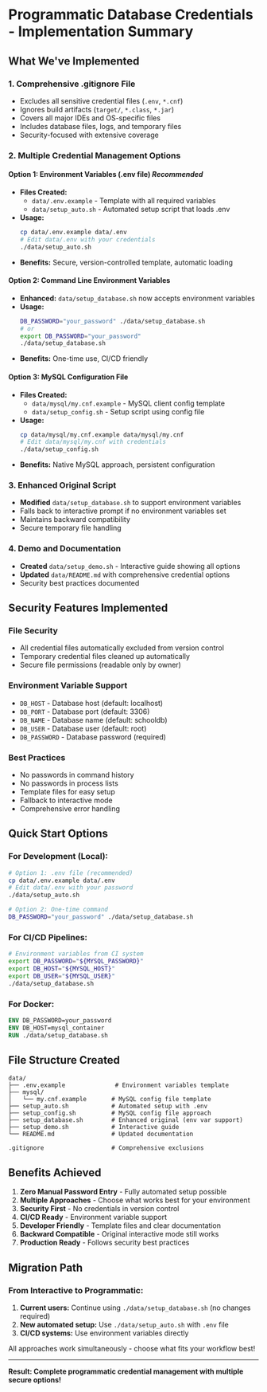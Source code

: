 # Programmatic Database Credentials - Implementation Summary

## What We've Implemented

### 1. **Comprehensive .gitignore File**
- Excludes all sensitive credential files (`.env`, `*.cnf`)
- Ignores build artifacts (`target/`, `*.class`, `*.jar`)
- Covers all major IDEs and OS-specific files
- Includes database files, logs, and temporary files
- Security-focused with extensive coverage

### 2. **Multiple Credential Management Options**

#### **Option 1: Environment Variables (.env file)** *Recommended*
- **Files Created:**
  - `data/.env.example` - Template with all required variables
  - `data/setup_auto.sh` - Automated setup script that loads .env
- **Usage:**
  ```bash
  cp data/.env.example data/.env
  # Edit data/.env with your credentials
  ./data/setup_auto.sh
  ```
- **Benefits:** Secure, version-controlled template, automatic loading

#### **Option 2: Command Line Environment Variables**
- **Enhanced:** `data/setup_database.sh` now accepts environment variables
- **Usage:**
  ```bash
  DB_PASSWORD="your_password" ./data/setup_database.sh
  # or
  export DB_PASSWORD="your_password"
  ./data/setup_database.sh
  ```
- **Benefits:** One-time use, CI/CD friendly

#### **Option 3: MySQL Configuration File**
- **Files Created:**
  - `data/mysql/my.cnf.example` - MySQL client config template
  - `data/setup_config.sh` - Setup script using config file
- **Usage:**
  ```bash
  cp data/mysql/my.cnf.example data/mysql/my.cnf
  # Edit data/mysql/my.cnf with credentials
  ./data/setup_config.sh
  ```
- **Benefits:** Native MySQL approach, persistent configuration

### 3. **Enhanced Original Script**
- **Modified** `data/setup_database.sh` to support environment variables
- Falls back to interactive prompt if no environment variables set
- Maintains backward compatibility
- Secure temporary file handling

### 4. **Demo and Documentation**
- **Created** `data/setup_demo.sh` - Interactive guide showing all options
- **Updated** `data/README.md` with comprehensive credential options
- Security best practices documented

## Security Features Implemented

### **File Security**
- All credential files automatically excluded from version control
- Temporary credential files cleaned up automatically
- Secure file permissions (readable only by owner)

### **Environment Variable Support**
- `DB_HOST` - Database host (default: localhost)
- `DB_PORT` - Database port (default: 3306)
- `DB_NAME` - Database name (default: schooldb)
- `DB_USER` - Database user (default: root)
- `DB_PASSWORD` - Database password (required)

### **Best Practices**
- No passwords in command history
- No passwords in process lists
- Template files for easy setup
- Fallback to interactive mode
- Comprehensive error handling

## Quick Start Options

### **For Development (Local):**
```bash
# Option 1: .env file (recommended)
cp data/.env.example data/.env
# Edit data/.env with your password
./data/setup_auto.sh

# Option 2: One-time command
DB_PASSWORD="your_password" ./data/setup_database.sh
```

### **For CI/CD Pipelines:**
```bash
# Environment variables from CI system
export DB_PASSWORD="${MYSQL_PASSWORD}"
export DB_HOST="${MYSQL_HOST}"
export DB_USER="${MYSQL_USER}"
./data/setup_database.sh
```

### **For Docker:**
```dockerfile
ENV DB_PASSWORD=your_password
ENV DB_HOST=mysql_container
RUN ./data/setup_database.sh
```

## File Structure Created

```
data/
├── .env.example              # Environment variables template
├── mysql/
│   └── my.cnf.example       # MySQL config file template
├── setup_auto.sh            # Automated setup with .env
├── setup_config.sh          # MySQL config file approach
├── setup_database.sh        # Enhanced original (env var support)
├── setup_demo.sh            # Interactive guide
└── README.md                # Updated documentation

.gitignore                   # Comprehensive exclusions
```

## Benefits Achieved

1. **Zero Manual Password Entry** - Fully automated setup possible
2. **Multiple Approaches** - Choose what works best for your environment
3. **Security First** - No credentials in version control
4. **CI/CD Ready** - Environment variable support
5. **Developer Friendly** - Template files and clear documentation
6. **Backward Compatible** - Original interactive mode still works
7. **Production Ready** - Follows security best practices

## Migration Path

### **From Interactive to Programmatic:**
1. **Current users:** Continue using `./data/setup_database.sh` (no changes required)
2. **New automated setup:** Use `./data/setup_auto.sh` with `.env` file
3. **CI/CD systems:** Use environment variables directly

All approaches work simultaneously - choose what fits your workflow best!

---

**Result: Complete programmatic credential management with multiple secure options!**